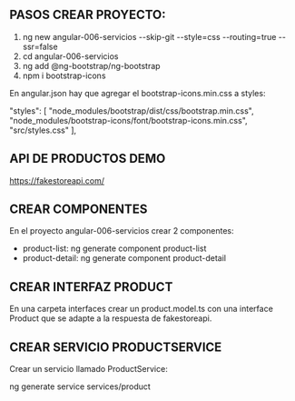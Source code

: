 
## PASOS CREAR PROYECTO:

1. ng new angular-006-servicios --skip-git --style=css --routing=true --ssr=false
2. cd angular-006-servicios
3. ng add @ng-bootstrap/ng-bootstrap
4. npm i bootstrap-icons

En angular.json hay que agregar el bootstrap-icons.min.css a styles:

 "styles": [
              "node_modules/bootstrap/dist/css/bootstrap.min.css",
              "node_modules/bootstrap-icons/font/bootstrap-icons.min.css",
              "src/styles.css"
            ],

## API DE PRODUCTOS DEMO 

https://fakestoreapi.com/


## CREAR COMPONENTES

En el proyecto angular-006-servicios crear 2 componentes:

* product-list: ng generate component product-list
* product-detail: ng generate component product-detail


## CREAR INTERFAZ PRODUCT

En una carpeta interfaces crear un product.model.ts con una interface Product que se adapte a la respuesta de fakestoreapi.


## CREAR SERVICIO PRODUCTSERVICE

Crear un servicio llamado ProductService:

ng generate service services/product
